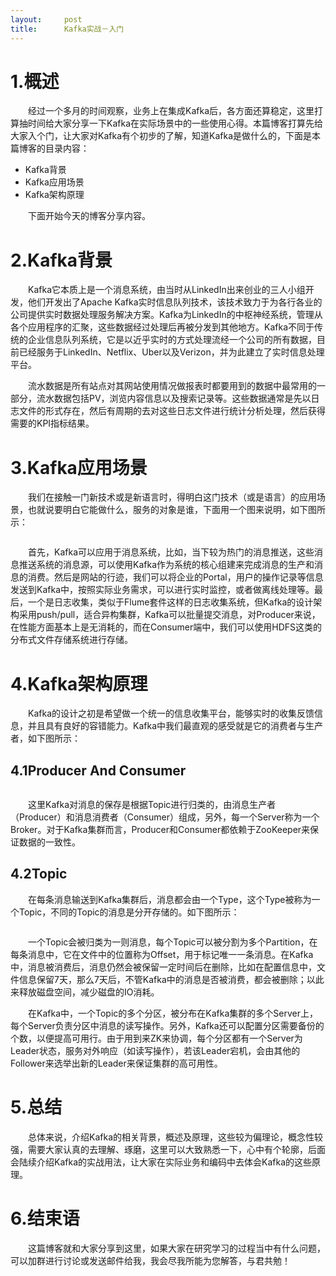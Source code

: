 ```yaml
---
layout:     post
title:      Kafka实战－入门
---
```

<div id="article_content" class="article_content clearfix csdn-tracking-statistics" data-pid="blog" data-mod="popu_307" data-dsm="post">
								            <link rel="stylesheet" href="https://csdnimg.cn/release/phoenix/template/css/ck_htmledit_views-f76675cdea.css">
						<div class="htmledit_views" id="content_views">
                
<div id="cnblogs_post_body" class="blogpost-body">
<h1>1.概述</h1>
<p>　　经过一个多月的时间观察，业务上在集成Kafka后，各方面还算稳定，这里打算抽时间给大家分享一下Kafka在实际场景中的一些使用心得。本篇博客打算先给大家入个门，让大家对Kafka有个初步的了解，知道Kafka是做什么的，下面是本篇博客的目录内容：</p>
<ul><li>Kafka背景</li><li>Kafka应用场景</li><li>Kafka架构原理</li></ul><p>　　下面开始今天的博客分享内容。</p>
<h1>2.Kafka背景</h1>
<p>　　Kafka它本质上是一个消息系统，由当时从LinkedIn出来创业的三人小组开发，他们开发出了Apache Kafka实时信息队列技术，该技术致力于为各行各业的公司提供实时数据处理服务解决方案。Kafka为LinkedIn的中枢神经系统，管理从各个应用程序的汇聚，这些数据经过处理后再被分发到其他地方。Kafka不同于传统的企业信息队列系统，它是以近乎实时的方式处理流经一个公司的所有数据，目前已经服务于LinkedIn、Netflix、Uber以及Verizon，并为此建立了实时信息处理平台。</p>
<p>　　流水数据是所有站点对其网站使用情况做报表时都要用到的数据中最常用的一部分，流水数据包括PV，浏览内容信息以及搜索记录等。这些数据通常是先以日志文件的形式存在，然后有周期的去对这些日志文件进行统计分析处理，然后获得需要的KPI指标结果。</p>
<h1>3.Kafka应用场景</h1>
<p>　　我们在接触一门新技术或是新语言时，得明白这门技术（或是语言）的应用场景，也就说要明白它能做什么，服务的对象是谁，下面用一个图来说明，如下图所示：</p>
<p><img src="http://images0.cnblogs.com/blog2015/666745/201505/261159103182564.png" alt=""></p>
<p>　　首先，Kafka可以应用于消息系统，比如，当下较为热门的消息推送，这些消息推送系统的消息源，可以使用Kafka作为系统的核心组建来完成消息的生产和消息的消费。然后是网站的行迹，我们可以将企业的Portal，用户的操作记录等信息发送到Kafka中，按照实际业务需求，可以进行实时监控，或者做离线处理等。最后，一个是日志收集，类似于Flume套件这样的日志收集系统，但Kafka的设计架构采用push/pull，适合异构集群，Kafka可以批量提交消息，对Producer来说，在性能方面基本上是无消耗的，而在Consumer端中，我们可以使用HDFS这类的分布式文件存储系统进行存储。</p>
<h1>4.Kafka架构原理</h1>
<p>　　Kafka的设计之初是希望做一个统一的信息收集平台，能够实时的收集反馈信息，并且具有良好的容错能力。Kafka中我们最直观的感受就是它的消费者与生产者，如下图所示：</p>
<h2>4.1Producer And Consumer</h2>
<p><img src="http://images0.cnblogs.com/blog2015/666745/201505/261011442879497.png" alt=""></p>
<p>　　这里Kafka对消息的保存是根据Topic进行归类的，由消息生产者（Producer）和消息消费者（Consumer）组成，另外，每一个Server称为一个Broker。对于Kafka集群而言，Producer和Consumer都依赖于ZooKeeper来保证数据的一致性。</p>
<h2>4.2Topic</h2>
<p>　　在每条消息输送到Kafka集群后，消息都会由一个Type，这个Type被称为一个Topic，不同的Topic的消息是分开存储的。如下图所示：</p>
<p><img src="http://images0.cnblogs.com/blog2015/666745/201505/261038057408774.png" alt=""></p>
<p>　　一个Topic会被归类为一则消息，每个Topic可以被分割为多个Partition，在每条消息中，它在文件中的位置称为Offset，用于标记唯一一条消息。在Kafka中，消息被消费后，消息仍然会被保留一定时间后在删除，比如在配置信息中，文件信息保留7天，那么7天后，不管Kafka中的消息是否被消费，都会被删除；以此来释放磁盘空间，减少磁盘的IO消耗。</p>
<p>　　在Kafka中，一个Topic的多个分区，被分布在Kafka集群的多个Server上，每个Server负责分区中消息的读写操作。另外，Kafka还可以配置分区需要备份的个数，以便提高可用行。由于用到来ZK来协调，每个分区都有一个Server为Leader状态，服务对外响应（如读写操作），若该Leader宕机，会由其他的Follower来选举出新的Leader来保证集群的高可用性。</p>
<h1>5.总结</h1>
<p>　　总体来说，介绍Kafka的相关背景，概述及原理，这些较为偏理论，概念性较强，需要大家认真的去理解、琢磨，这里可以大致熟悉一下，心中有个轮廓，后面会陆续介绍Kafka的实战用法，让大家在实际业务和编码中去体会Kafka的这些原理。</p>
<h1>6.结束语</h1>
<p>　　这篇博客就和大家分享到这里，如果大家在研究学习的过程当中有什么问题，可以加群进行讨论或发送邮件给我，我会尽我所能为您解答，与君共勉！</p>
<p><br></p>
</div>
            </div>
                </div>